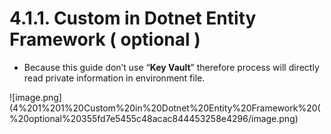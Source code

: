 # 4.1.1. Custom in Dotnet Entity Framework ( optional )

- Because this guide don’t use “**Key Vault**” therefore process will directly read private information in environment file.

![image.png](4%201%201%20Custom%20in%20Dotnet%20Entity%20Framework%20(%20optional%20355fd7e5455c48acac844453258e4296/image.png)